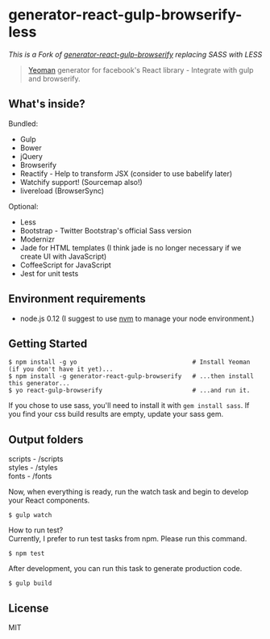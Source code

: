 # generator-react-gulp-browserify-less
_This is a Fork of [generator-react-gulp-browserify](andylien/generator-react-gulp-browserify) replacing SASS with LESS_
> [Yeoman](http://yeoman.io) generator for facebook's React library - Integrate with gulp and browserify.






## What's inside?

Bundled:

* Gulp
* Bower
* jQuery
* Browserify
* Reactify - Help to transform JSX (consider to use babelify later)
* Watchify support! (Sourcemap also!)
* livereload (BrowserSync)

Optional:

* Less
* Bootstrap - Twitter Bootstrap's official Sass version
* Modernizr
* Jade for HTML templates (I think jade is no longer necessary if we create UI with JavaScript)
* CoffeeScript for JavaScript
* Jest for unit tests

## Environment requirements

* node.js 0.12 (I suggest to use [nvm](https://github.com/creationix/nvm) to manage your node environment.)


## Getting Started

```
$ npm install -g yo                                # Install Yeoman (if you don't have it yet)...
$ npm install -g generator-react-gulp-browserify   # ...then install this generator...
$ yo react-gulp-browserify                         # ...and run it.
```

If you chose to use sass, you'll need to install it with `gem install sass`.
If you find your css build results are empty, update your sass gem.

## Output folders 

scripts - /scripts  
styles - /styles  
fonts - /fonts  


Now, when everything is ready, run the watch task and begin to develop your React components.

```
$ gulp watch
```

How to run test?  
Currently, I prefer to run test tasks from npm. Please run this command.
```
$ npm test
```

After development, you can run this task to generate production code.
```
$ gulp build
```

## License

MIT
